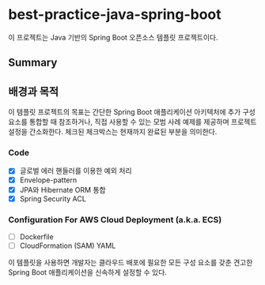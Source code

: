 # best-practice-java-spring-boot

이 프로젝트는 Java 기반의 Spring Boot 오픈소스 템플릿 프로젝트이다.

## Summary

## 배경과 목적

이 템플릿 프로젝트의 목표는 간단한 Spring Boot 애플리케이션 아키텍처에 추가 구성 요소를 통합할 때 참조하거나, 직접 사용할 수 있는 모범 사례 예제를 제공하며 프로젝트 설정을 간소화한다. 체크된 체크박스는 현재까지 완료된 부분을 의미한다.

### Code

- [x] 글로벌 에러 핸들러를 이용한 예외 처리
- [x] Envelope-pattern
- [x] JPA와 Hibernate ORM 통합
- [x] Spring Security ACL

### Configuration For AWS Cloud Deployment (a.k.a. ECS)

- [ ] Dockerfile
- [ ] CloudFormation (SAM) YAML

이 템플릿을 사용하면 개발자는 클라우드 배포에 필요한 모든 구성 요소를 갖춘 견고한 Spring Boot 애플리케이션을 신속하게 설정할 수 있다.
